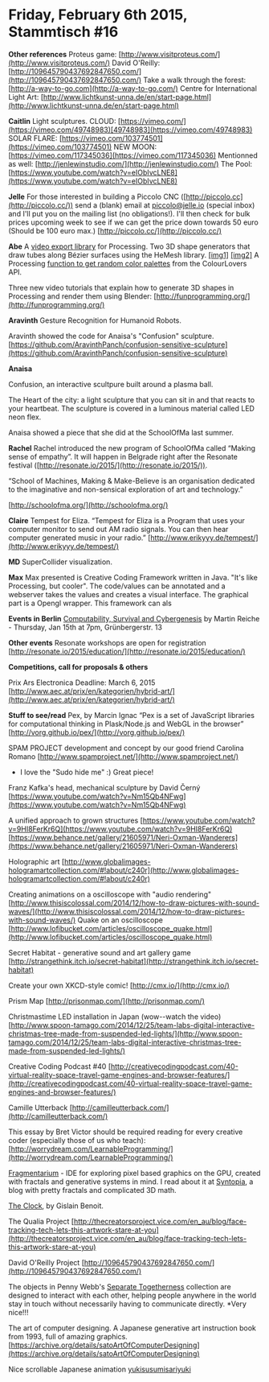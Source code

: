 # **Friday, February 6th 2015, Stammtisch #16** 

**Other references**
Proteus game: [http://www.visitproteus.com/](http://www.visitproteus.com/)
David O'Reilly: [http://109645790437692847650.com/](http://109645790437692847650.com/)
Take a walk through the forest: [http://a-way-to-go.com](http://a-way-to-go.com/)
Centre for International Light Art: [http://www.lichtkunst-unna.de/en/start-page.html](http://www.lichtkunst-unna.de/en/start-page.html)

**Caitlin**
Light sculptures.
CLOUD: [https://vimeo.com/](https://vimeo.com/49748983)[49748983](https://vimeo.com/49748983)
SOLAR FLARE: [https://vimeo.com/103774501](https://vimeo.com/103774501)
NEW MOON: [https://vimeo.com/117345036](https://vimeo.com/117345036)
Mentionned as well: [http://jenlewinstudio.com/](http://jenlewinstudio.com/)
The Pool: [https://www.youtube.com/watch?v=eIObIvcLNE8](https://www.youtube.com/watch?v=eIObIvcLNE8)

**Jelle** 
For those interested in building a Piccolo CNC ([http://piccolo.cc](http://piccolo.cc/)) send a (blank) email at piccolo@jelle.io (special inbox) and I'll put you on the mailing list (no obligations!). I'll then check for bulk prices upcoming week to see if we can get the price down towards 50 euro (Should be 100 euro max.)
[http://piccolo.cc/](http://piccolo.cc/)

**Abe**
A [video export library](http://funprogramming.org/VideoExport-for-Processing/)  for Processing.
Two 3D shape generators that draw tubes along Bézier surfaces using the HeMesh library. [[img1]](http://hamoid.tumblr.com/post/108223630484/a-series-of-tubes-of-variable-radius-mapped-to-a)  [[img2]](http://hamoid.tumblr.com/post/108497549264/flying-spaghetti-monster) 
A Processing [function to get random color palettes](https://gist.github.com/hamoid/015f23936e7abf4f770d)  from the ColourLovers API.

Three new video tutorials that explain how to generate 3D shapes in Processing and render them using Blender:
[http://funprogramming.org/](http://funprogramming.org/)

**Aravinth**
Gesture Recognition for Humanoid Robots.

Aravinth showed the code for Anaisa's "Confusion" sculpture.
[https://github.com/AravinthPanch/confusion-sensitive-sculpture](https://github.com/AravinthPanch/confusion-sensitive-sculpture)

**Anaisa**

Confusion, an interactive scultpure built around a plasma ball.

The Heart of the city: a light sculpture that you can sit in and that reacts to your heartbeat. The sculpture is covered in a luminous material called LED neon flex.

Anaisa showed a piece that she did at the SchoolOfMa last summer.

**Rachel**
Rachel introduced the new program of SchoolOfMa called “Making sense of empathy”. It will happen in Belgrade right after the Resonate festival ([http://resonate.io/2015/](http://resonate.io/2015/)).

“School of Machines, Making & Make-Believe is an organisation dedicated to the imaginative and non-sensical exploration of art and technology.”

[http://schoolofma.org/](http://schoolofma.org/)

**Claire**
Tempest for Eliza. “Tempest for Eliza is a Program that uses your computer monitor
to send out AM radio signals. You can then hear computer generated music in your radio.”
[http://www.erikyyy.de/tempest/](http://www.erikyyy.de/tempest/)

**MD**
SuperCollider visualization.

**Max**
Max presented is Creative Coding Framework written in Java. "It's like Processing, but cooler".  The code/values can be annotated and a webserver takes the values and creates a visual interface. The graphical part is a Opengl wrapper.  This framework can als


**Events in Berlin**
[Computability, Survival and Cybergenesis](https://www.facebook.com/events/740739599346006) by Martin Reiche - Thursday, Jan  15th at 7pm, Grünbergerstr. 13

**Other events**
Resonate workshops are open for registration
[http://resonate.io/2015/education/](http://resonate.io/2015/education/)

**Competitions, call for proposals & others**

Prix Ars Electronica
Deadline: March 6, 2015
[http://www.aec.at/prix/en/kategorien/hybrid-art/](http://www.aec.at/prix/en/kategorien/hybrid-art/)

**Stuff to see/read**
Pex, by Marcin Ignac
“Pex is a set of JavaScript libraries for computational thinking in Plask/Node.js and WebGL in the browser”
[http://vorg.github.io/pex/](http://vorg.github.io/pex/)

SPAM PROJECT
development and concept by our good friend Carolina Romano 
[http://www.spamproject.net/](http://www.spamproject.net/)
* I love the "Sudo hide me" :) Great piece!

Franz Kafka's head, mechanical sculpture by David Černý
[https://www.youtube.com/watch?v=Nm15Qb4NFwg](https://www.youtube.com/watch?v=Nm15Qb4NFwg)

A unified approach to grown structures
[https://www.youtube.com/watch?v=9HI8FerKr6Q](https://www.youtube.com/watch?v=9HI8FerKr6Q)
[https://www.behance.net/gallery/21605971/Neri-Oxman-Wanderers](https://www.behance.net/gallery/21605971/Neri-Oxman-Wanderers)

Holographic art
[http://www.globalimages-hologramartcollection.com/#!about/c240r](http://www.globalimages-hologramartcollection.com/#!about/c240r)

Creating animations on a oscilloscope with "audio rendering"
[http://www.thisiscolossal.com/2014/12/how-to-draw-pictures-with-sound-waves/](http://www.thisiscolossal.com/2014/12/how-to-draw-pictures-with-sound-waves/)
Quake on an oscilloscope
[http://www.lofibucket.com/articles/oscilloscope_quake.html](http://www.lofibucket.com/articles/oscilloscope_quake.html)

Secret Habitat - generative sound and art gallery game
[http://strangethink.itch.io/secret-habitat](http://strangethink.itch.io/secret-habitat)

Create your own XKCD-style comic!
[http://cmx.io/](http://cmx.io/)

Prism Map
[http://prisonmap.com/](http://prisonmap.com/)

Christmastime LED installation in Japan (wow--watch the video)
[http://www.spoon-tamago.com/2014/12/25/team-labs-digital-interactive-christmas-tree-made-from-suspended-led-lights/](http://www.spoon-tamago.com/2014/12/25/team-labs-digital-interactive-christmas-tree-made-from-suspended-led-lights/)

Creative Coding Podcast #40
[http://creativecodingpodcast.com/40-virtual-reality-space-travel-game-engines-and-browser-features/](http://creativecodingpodcast.com/40-virtual-reality-space-travel-game-engines-and-browser-features/)

Camille Utterback
[http://camilleutterback.com/](http://camilleutterback.com/)

This essay by Bret Victor should be required reading for every creative coder (especially those of us who teach):
[http://worrydream.com/LearnableProgramming/](http://worrydream.com/LearnableProgramming/)

[Fragmentarium](https://syntopia.github.io/Fragmentarium/)  - IDE for exploring pixel based graphics on the GPU, created with fractals and generative systems in mind. I read about it at [Syntopia](http://blog.hvidtfeldts.net/), a blog with pretty fractals and complicated 3D math.

[The Clock](http://techno-logic-art.com/clock.htm), by Gislain Benoit.

The Qualia Project
[http://thecreatorsproject.vice.com/en_au/blog/face-tracking-tech-lets-this-artwork-stare-at-you](http://thecreatorsproject.vice.com/en_au/blog/face-tracking-tech-lets-this-artwork-stare-at-you)

David O'Reilly Project
[http://109645790437692847650.com/](http://109645790437692847650.com/)

The objects in Penny Webb's [Separate Togetherness](http://www.dezeen.com/2015/01/29/penny-webb-homeware-mirror-lamp-curtain-colour-change-touch-breath-movement-dutch-design-week-2014/) collection are designed to interact with each other, helping people anywhere in the world stay in touch without necessarily having to communicate directly.
*Very nice!!!

The art of computer designing. A Japanese generative art instruction book from 1993, full of amazing graphics.
[https://archive.org/details/satoArtOfComputerDesigning](https://archive.org/details/satoArtOfComputerDesigning)

Nice scrollable Japanese animation [yukisusumisariyuki](http://yukisusumisariyuki.tumblr.com/)


